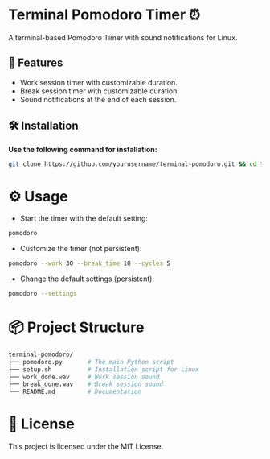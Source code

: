 # Terminal Pomodoro Timer ⏰

A terminal-based Pomodoro Timer with sound notifications for Linux.

## 🚀 Features

- Work session timer with customizable duration.
- Break session timer with customizable duration.
- Sound notifications at the end of each session.

## 🛠️ Installation

**Use the following command for installation:**

```bash
git clone https://github.com/yourusername/terminal-pomodoro.git && cd terminal-pomodoro && chmod +x setup.sh && ./setup.sh
```

# ⚙️ Usage

- Start the timer with the default setting:

```bash
pomodoro
```

- Customize the timer (not persistent):

```bash
pomodoro --work 30 --break_time 10 --cycles 5
```

- Change the default settings (persistent):

```bash
pomodoro --settings
```

# 📦 Project Structure

```bash
terminal-pomodoro/
├── pomodoro.py       # The main Python script
├── setup.sh          # Installation script for Linux
├── work_done.wav     # Work session sound
├── break_done.wav    # Break session sound
└── README.md         # Documentation
```

# 📄 License

This project is licensed under the MIT License.
